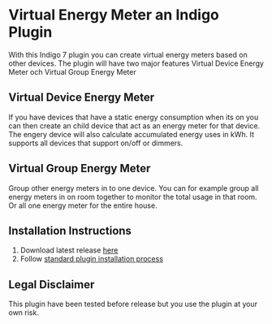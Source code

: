 # Virtual Energy Meter an Indigo Plugin
With this Indigo 7 plugin you can create virtual energy meters based on other devices.
The plugin will have two major features Virtual Device Energy Meter och Virtual Group Energy Meter
 
## Virtual Device Energy Meter 
If you have devices that have a static energy consumption when its on you can then create an child device that act as an energy meter for that device.
The engery device will also calculate accumulated energy uses in kWh. It supports all devices that support on/off or dimmers. 

## Virtual Group Energy Meter
Group other energy meters in to one device. You can for example group all energy meters in on room together to monitor the total usage in that room.
Or all one energy meter for the entire house.


## Installation Instructions

1. Download latest release [here](https://github.com/lindehoff/Indigo-VirtualEnergyMeter/releases)
2. Follow [standard plugin installation process](http://bit.ly/1e1Vc7b)

## Legal Disclaimer
This plugin have been tested before release but you use the plugin at your own risk.
